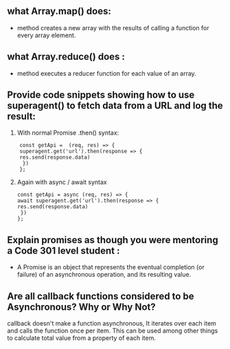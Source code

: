 ## what Array.map() does:  
-  method creates a new array with the results of calling a function for every array element. 
  
## what Array.reduce() does :  
-  method executes a reducer function for each value of an array. 
 
## Provide code snippets showing how to use superagent() to fetch data from a URL and log the result: 
1. With normal Promise .then() syntax:
 ```
     const getApi =  (req, res) => {
     superagent.get('url').then(response => {
     res.send(response.data)
      })
     };
 ```
2. Again with async / await syntax
     ```
     const getApi = async (req, res) => {
     await superagent.get('url').then(response => {
     res.send(response.data)
      })
    };
   ```   
  ## Explain promises as though you were mentoring a Code 301 level student :  
  - A Promise is an object that represents the eventual completion (or failure) of an asynchronous operation, and its resulting value.  

  ## Are all callback functions considered to be Asynchronous? Why or Why Not? 
   callback doesn't make a function asynchronous, It iterates over each item and calls the function once per item. This can be used among other things to calculate total value from a property of each item.